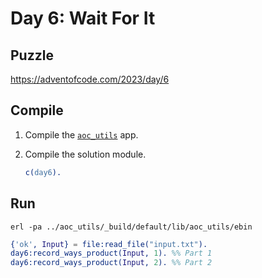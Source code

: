 # Day 6: Wait For It

## Puzzle

<https://adventofcode.com/2023/day/6>

## Compile

1. Compile the [`aoc_utils`](../aoc_utils/) app.
2. Compile the solution module.

    ```erlang
    c(day6).
    ```

## Run

```shell
erl -pa ../aoc_utils/_build/default/lib/aoc_utils/ebin
```

```erlang
{'ok', Input} = file:read_file("input.txt").
day6:record_ways_product(Input, 1). %% Part 1
day6:record_ways_product(Input, 2). %% Part 2
```
